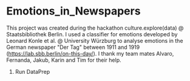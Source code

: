 # Emotions_in_Newspapers
This project was created during the hackathon culture.explore(data) @ Staatsbibliothek Berlin. I used a classifier for emotions developed by Leonard Konle et al. @ University Würzburg to analyse emotions in the German newspaper "Der Tag" between 1911 and 1919 (https://lab.sbb.berlin/on-this-day/). I thank my team mates Alvaro, Fernanda, Jakub, Karin and Tim for their help.

1. Run DataPrep
